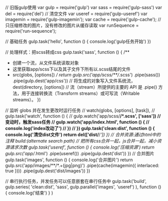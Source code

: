 // 旧版gulp使用
var gulp = require('gulp')
var sass = require('gulp-sass')
var del = require('del') // 清空文件
var useref = require('gulp-useref')
var imagemin = require('gulp-imagemin');
var cache = require('gulp-cache'); // 只压缩修改的图片，没有修改的图片从缓存读取
var runSequence = require('run-sequence');

// 基础任务
gulp.task('hello', function () {
  console.log('gulp任务开始')
})

// 处理样式：把scss转成css
gulp.task('sass', function () {
  /**
   * 创建一个流，从文件系统读取对象
   * 这里获取app/scss下以及其子文件下所有以.scss结尾的文件
   * src(globs, [options])
   */
  return gulp.src('app/scss/**/*.scss')
  .pipe(sass())
  .pipe(gulp.dest('app/css')) // 将生成的对象写入文件系统流，dest(directory, [options])
  // 流（stream）所提供的主要的 API 是 .pipe() 方法，用于连接转换流（Transform streams）或可写流（Writable streams）。
})

// 监听 globs 并在发生更改时运行任务
// watch(globs, [options], [task]),
// gulp.task('watch', function () {
//   gulp.watch('app/scss/**/*.scss', ['sass']) // 变动时，触发sass任务
//   gulp.watch('app/index.html', function () {
//     console.log('index改动了')
//   })
// })
gulp.task('clean:dist', function () {
  console.log('清空dist文件')
  return del(['dist/**/*'])
})
// 合并资源:通过html中的注释 build:<type>(alternate search path) <path> <parameters>
// 把所有css合并一起，js合并一起，减小资源请求次数
gulp.task('useref', function () {
  console.log('压缩资源')
  return gulp.src('app/*.html')
  .pipe(useref())
  .pipe(gulp.dest('dist'))
})
// 合并图片
gulp.task('images', function () {
  console.log('合并图片')
  return gulp.src('app/images/**/*.+(jpg|png)')
  .pipe(cache(imagemin({
    interlaced: true
  })))
  .pipe(gulp.dest('dist/images'))
})

// 串行执行任务，并发任务可以任意嵌套在串行任务中
gulp.task('build', gulp.series(
  'clean:dist',
  'sass',
  gulp.parallel('images', 'useref')
  ),
  function () {
    console.log('结束')
  }
)
